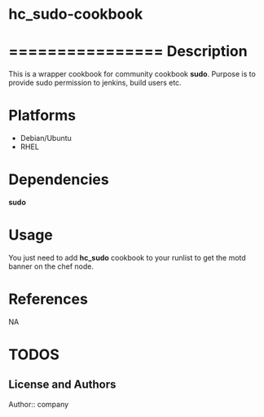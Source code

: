 # hc_sudo-cookbook
================
Description
===========
This is a wrapper cookbook for community cookbook **sudo**. Purpose is to provide sudo permission to jenkins, build users etc.


Platforms
=========

* Debian/Ubuntu
* RHEL

Dependencies
============
**sudo**

Usage
=======
You just need to add **hc_sudo** cookbook to your runlist to get the motd banner on the chef node.

References
====
NA

TODOS
====


## License and Authors

Author:: company
